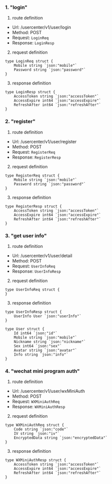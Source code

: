 ### 1. "login"

1. route definition

- Url: /usercenter/v1/user/login
- Method: POST
- Request: `LoginReq`
- Response: `LoginResp`

2. request definition



```golang
type LoginReq struct {
	Mobile string `json:"mobile"`
	Password string `json:"password"`
}
```


3. response definition



```golang
type LoginResp struct {
	AccessToken string `json:"accessToken"`
	AccessExpire int64 `json:"accessExpire"`
	RefreshAfter int64 `json:"refreshAfter"`
}
```

### 2. "register"

1. route definition

- Url: /usercenter/v1/user/register
- Method: POST
- Request: `RegisterReq`
- Response: `RegisterResp`

2. request definition



```golang
type RegisterReq struct {
	Mobile string `json:"mobile"`
	Password string `json:"password"`
}
```


3. response definition



```golang
type RegisterResp struct {
	AccessToken string `json:"accessToken"`
	AccessExpire int64 `json:"accessExpire"`
	RefreshAfter int64 `json:"refreshAfter"`
}
```

### 3. "get user info"

1. route definition

- Url: /usercenter/v1/user/detail
- Method: POST
- Request: `UserInfoReq`
- Response: `UserInfoResp`

2. request definition



```golang
type UserInfoReq struct {
}
```


3. response definition



```golang
type UserInfoResp struct {
	UserInfo User `json:"userInfo"`
}

type User struct {
	Id int64 `json:"id"`
	Mobile string `json:"mobile"`
	Nickname string `json:"nickname"`
	Sex int64 `json:"sex"`
	Avatar string `json:"avatar"`
	Info string `json:"info"`
}
```

### 4. "wechat mini program auth"

1. route definition

- Url: /usercenter/v1/user/wxMiniAuth
- Method: POST
- Request: `WXMiniAuthReq`
- Response: `WXMiniAuthResp`

2. request definition



```golang
type WXMiniAuthReq struct {
	Code string `json:"code"`
	IV string `json:"iv"`
	EncryptedData string `json:"encryptedData"`
}
```


3. response definition



```golang
type WXMiniAuthResp struct {
	AccessToken string `json:"accessToken"`
	AccessExpire int64 `json:"accessExpire"`
	RefreshAfter int64 `json:"refreshAfter"`
}
```

